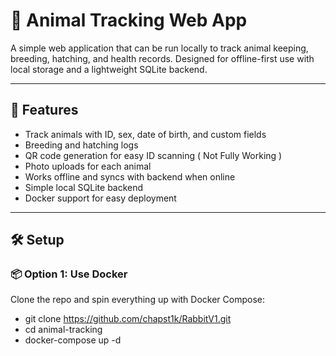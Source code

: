 # 🐾 Animal Tracking Web App

A simple web application that can be run locally to track animal keeping, breeding, hatching, and health records. Designed for offline-first use with local storage and a lightweight SQLite backend.

---

## 🚀 Features

- Track animals with ID, sex, date of birth, and custom fields
- Breeding and hatching logs
- QR code generation for easy ID scanning ( Not Fully Working ) 
- Photo uploads for each animal
- Works offline and syncs with backend when online
- Simple local SQLite backend
- Docker support for easy deployment

---

## 🛠️ Setup

### 📦 Option 1: Use Docker

Clone the repo and spin everything up with Docker Compose:


- git clone https://github.com/chapst1k/RabbitV1.git
- cd animal-tracking
- docker-compose up -d


